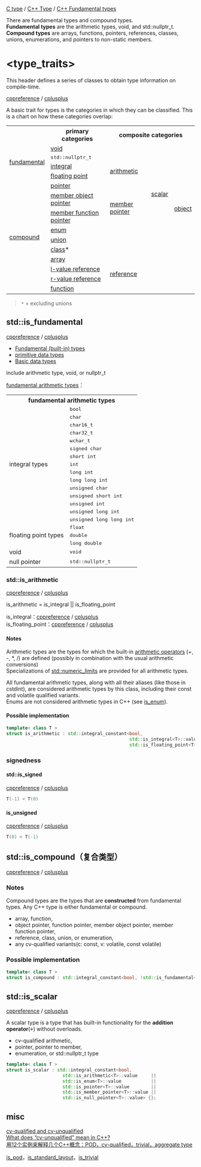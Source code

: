 
[C type](http://en.cppreference.com/w/c/language/type) / [C++ Type](http://en.cppreference.com/w/cpp/language/type) / [C++ Fundamental types](http://en.cppreference.com/w/cpp/language/types)  

There are fundamental types and compound types.  
**Fundamental types** are the arithmetic types, void, and std::nullptr_t.  
**Compound types** are arrays, functions, pointers, references, classes, unions, enumerations, and pointers to non-static members.  

# <type_traits>
This header defines a series of classes to obtain type information on compile-time.

[cppreference](http://en.cppreference.com/w/cpp/header/type_traits) / [cplusplus](http://www.cplusplus.com/reference/type_traits/)  

A basic trait for types is the categories in which they can be classified. This is a chart on how these categories overlap:

<table class="boxed"><tr><th></th><th>primary categories</th><th colspan="3">composite categories</th></tr>
<tr><td rowspan="4"><a href="/is_fundamental">fundamental</a></td><td><a href="/is_void">void</a></td><td></td><td></td><td></td></tr>
<tr><td><tt>std::nullptr_t</tt></td><td></td><td rowspan="7"><a href="/is_scalar">scalar</a></td><td rowspan="10"><a href="/is_object">object</a></td></tr>
<tr><td><a href="/is_integral">integral</a></td><td rowspan="2"><a href="/is_arithmetic">arithmetic</a></td></tr>
<tr><td><a href="/is_floating_point">floating point</a></td></tr>
<tr><td rowspan="10"><a href="/is_compound">compound</a></td><td><a href="/is_pointer">pointer</a></td><td></td></tr>
<tr><td><a href="/is_member_object_pointer">member object pointer</a></td><td rowspan="2"><a href="/is_member_pointer">member pointer</a></td></tr>
<tr><td><a href="/is_member_function_pointer">member function pointer</a></td></tr>
<tr><td><a href="/is_enum">enum</a></td><td></td></tr>
<tr><td><a href="/is_union">union</a></td><td></td><td></td></tr>
<tr><td><a href="/is_class">class</a><span title="(a class that is not a union)">*</span></td><td></td><td></td></tr>
<tr><td><a href="/is_array">array</a></td><td></td><td></td></tr>
<tr><td><a href="/is_lvalue_reference">l-value reference</a></td><td rowspan="2"><a href="/is_reference">reference</a></td><td></td><td></td></tr>
<tr><td><a href="/is_rvalue_reference">r-value reference</a></td><td></td><td></td></tr>
<tr><td><a href="/is_function">function</a></td><td></td><td></td><td></td></tr>
</table>

> `*` = excluding unions

## std::is_fundamental
[cppreference](http://en.cppreference.com/w/cpp/types/is_fundamental) / [cplusplus](http://www.cplusplus.com/reference/type_traits/is_fundamental/)

- [Fundamental (built-in) types](https://msdn.microsoft.com/en-us/library/hh279663.aspx)  
- [primitive data types](http://helpcentreonline.com/article/primitiv_console_gcc_framhtml.html)  
- [Basic data types](http://www.keil.com/support/man/docs/armcc/armcc_chr1359125009502.htm)  

include arithmetic type, void, or nullptr_t

[fundamental arithmetic types](http://www.cplusplus.com/reference/type_traits/is_fundamental/)：

<table class="boxed">
<tr><th colspan="2">fundamental arithmetic types</th></tr>
<tr><td rowspan="15">integral types</td><td><tt>bool</tt></td></tr>
<tr><td><tt>char</tt></td></tr>
<tr><td><tt>char16_t</tt></td></tr>
<tr><td><tt>char32_t</tt></td></tr>
<tr><td><tt>wchar_t</tt></td></tr>
<tr><td><tt>signed char</tt></td></tr>
<tr><td><tt>short int</tt></td></tr>
<tr><td><tt>int</tt></td></tr>
<tr><td><tt>long int</tt></td></tr>
<tr><td><tt>long long int</tt></td></tr>
<tr><td><tt>unsigned char</tt></td></tr>
<tr><td><tt>unsigned short int</tt></td></tr>
<tr><td><tt>unsigned int</tt></td></tr>
<tr><td><tt>unsigned long int</tt></td></tr>
<tr><td><tt>unsigned long long int</tt></td></tr>
<tr><td rowspan="3">floating point types</td><td><tt>float</tt></td></tr>
<tr><td><tt>double</tt></td></tr>
<tr><td><tt>long double</tt></td></tr>
<tr><td>void</td><td><tt>void</tt></td></tr>
<tr><td>null pointer</td><td><tt>std::nullptr_t</tt></td></tr>
</table>

### std::is_arithmetic
[cppreference](http://en.cppreference.com/w/cpp/types/is_arithmetic) / [cplusplus](http://www.cplusplus.com/reference/type_traits/is_arithmetic/)

is_arithmetic = is_integral || is_floating_point

is_integral：[cppreference](http://en.cppreference.com/w/cpp/types/is_integral) /  [cplusplus](http://www.cplusplus.com/reference/type_traits/is_integral/)  
is_floating_point：[cppreference](http://en.cppreference.com/w/cpp/types/is_floating_point) / [cplusplus](http://www.cplusplus.com/reference/type_traits/is_floating_point/)  

#### Notes
Arithmetic types are the types for which the built-in [arithmetic operators](http://en.cppreference.com/w/cpp/language/operator_arithmetic) (+, -, *, /) are defined (possibly in combination with the usual arithmetic conversions)  
Specializations of [std::numeric_limits](http://en.cppreference.com/w/cpp/types/numeric_limits) are provided for all arithmetic types.

All fundamental arithmetic types, along with all their aliases (like those in cstdint), are considered arithmetic types by this class, including their const and volatile qualified variants.  
Enums are not considered arithmetic types in C++ (see [is_enum](http://www.cplusplus.com/is_enum)).

#### Possible implementation

```CPP
template< class T >
struct is_arithmetic : std::integral_constant<bool,
                                              std::is_integral<T>::value ||
                                              std::is_floating_point<T>::value> {};
```

### signedness
#### std::is_signed
[cppreference](http://en.cppreference.com/w/cpp/types/is_signed) / [cplusplus](http://www.cplusplus.com/reference/type_traits/is_signed/)  

```CPP
T(-1) < T(0)
```

#### is_unsigned
[cppreference](http://en.cppreference.com/w/cpp/types/is_unsigned) / [cplusplus](http://www.cplusplus.com/reference/type_traits/is_unsigned/)  

```CPP
T(0) < T(-1)
```

## std::is_compound（复合类型）
[cppreference](http://en.cppreference.com/w/cpp/types/is_compound) / [cplusplus](http://www.cplusplus.com/reference/type_traits/is_compound/)

### Notes
Compound types are the types that are **constructed** from fundamental types. 
Any C++ type is either fundamental or compound.

- array, function,   
- object pointer, function pointer, member object pointer, member function pointer,   
- reference, class, union, or enumeration,   
- any cv-qualified variants(c: const, v: volatile, const volatile)  

### Possible implementation

```CPP
template< class T >
struct is_compound : std::integral_constant<bool, !std::is_fundamental<T>::value> {};
```

## std::is_scalar
[cppreference](http://en.cppreference.com/w/cpp/types/is_scalar) / [cplusplus](http://www.cplusplus.com/reference/type_traits/is_scalar/)

A scalar type is a type that has built-in functionality for the **addition operator**(<kbd>+</kbd>) without overloads.

- cv-qualified arithmetic,  
- pointer, pointer to member,   
- enumeration, or std::nullptr_t type  
 
```CPP
template< class T >
struct is_scalar : std::integral_constant<bool,
                     std::is_arithmetic<T>::value     ||
                     std::is_enum<T>::value           ||
                     std::is_pointer<T>::value        ||
                     std::is_member_pointer<T>::value ||
                     std::is_null_pointer<T>::value> {};
```

## misc
[cv-qualified and cv-unqualified](http://blog.csdn.net/asongnic/article/details/4571418)  
[What does “cv-unqualified” mean in C++?](https://stackoverflow.com/questions/15413037/what-does-cv-unqualified-mean-in-c)  
[用12个实例来解释几个C++概念：POD，cv-qualified，trivial，aggregate type](http://blog.csdn.net/aladdina/article/details/3953552)  

[is_pod](http://www.cplusplus.com/reference/type_traits/is_pod/)，[is_standard_layout](http://www.cplusplus.com/reference/type_traits/is_standard_layout/)，[is_trivial](http://www.cplusplus.com/reference/type_traits/is_trivial/)
